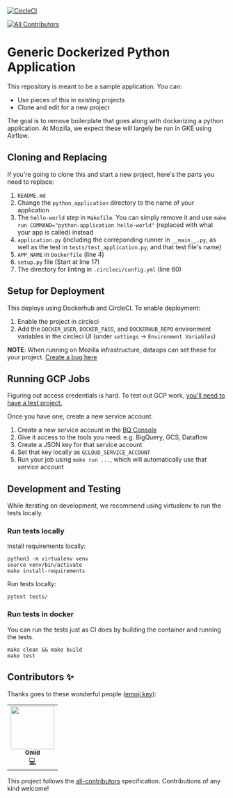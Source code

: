 [![CircleCI](https://circleci.com/gh/fbertsch/generic-python-docker.svg?style=svg)](https://circleci.com/gh/fbertsch/generic-python-docker)
<!-- ALL-CONTRIBUTORS-BADGE:START - Do not remove or modify this section -->
[![All Contributors](https://img.shields.io/badge/all_contributors-1-orange.svg?style=flat-square)](#contributors-)
<!-- ALL-CONTRIBUTORS-BADGE:END -->

# Generic Dockerized Python Application

This repository is meant to be a sample application. You can:
- Use pieces of this in existing projects
- Clone and edit for a new project

The goal is to remove boilerplate that goes along with dockerizing
a python application. At Mozilla, we expect these will largely
be run in GKE using Airflow.

## Cloning and Replacing

If you're going to clone this and start a new project, here's the parts you need to replace:
1. `README.md`
2. Change the `python_application` directory to the name of your application
3. The `hello-world` step in `Makefile`. You can simply remove it and use `make run COMMAND="python-application hello-world"`
   (replaced with what your app is called) instead
4. `application.py` (including the correponding runner in `__main__.py`,
   as well as the test in `tests/test_application.py`, and that test file's name)
5. `APP_NAME` in `Dockerfile` (line 4)
6. `setup.py` file (Start at line 17)
7. The directory for linting in `.circleci/config.yml` (line 60)


## Setup for Deployment

This deploys using Dockerhub and CircleCI. To enable deployment:

1. Enable the project in circleci
2. Add the `DOCKER_USER`, `DOCKER_PASS`, and `DOCKERHUB_REPO` environment variables
   in the circleci UI (under `settings` -> `Environment Variables`)

**NOTE**: When running on Mozilla infrastructure, dataops can set these for your project. [Create a bug here](https://bugzilla.mozilla.org/enter_bug.cgi?component=Operations&product=Data%20Platform%20and%20Tools)

## Running GCP Jobs

Figuring out access credentials is hard. To test out GCP work, [you'll need to have a test project.](https://github.com/whd/gcp-quickstart)

Once you have one, create a new service account:
1. Create a new service account in the [BQ Console](console.cloud.bigquery.com/)
2. Give it access to the tools you need: e.g. BigQuery, GCS, Dataflow
3. Create a JSON key for that service account
4. Set that key locally as `GCLOUD_SERVICE_ACCOUNT`
5. Run your job using `make run ...`, which will automatically use that service account

## Development and Testing

While iterating on development, we recommend using virtualenv
to run the tests locally.

### Run tests locally

Install requirements locally:
```
python3 -m virtualenv venv
source venv/bin/activate
make install-requirements
```

Run tests locally:
```
pytest tests/
```

### Run tests in docker

You can run the tests just as CI does by building the container
and running the tests.

```
make clean && make build
make test
```

## Contributors ✨

Thanks goes to these wonderful people ([emoji key](https://allcontributors.org/docs/en/emoji-key)):

<!-- ALL-CONTRIBUTORS-LIST:START - Do not remove or modify this section -->
<!-- prettier-ignore-start -->
<!-- markdownlint-disable -->
<table>
  <tr>
    <td align="center"><a href="https://omidmaldar.github.io/"><img src="https://avatars.githubusercontent.com/u/9104489?v=4?s=100" width="100px;" alt=""/><br /><sub><b>Omid</b></sub></a><br /><a href="https://github.com/omidmaldar/generic-python-docker/commits?author=omidmaldar" title="Code">💻</a></td>
  </tr>
</table>

<!-- markdownlint-restore -->
<!-- prettier-ignore-end -->

<!-- ALL-CONTRIBUTORS-LIST:END -->

This project follows the [all-contributors](https://github.com/all-contributors/all-contributors) specification. Contributions of any kind welcome!